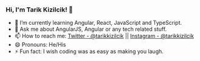 ### Hi, I'm Tarik Kizilcik! 👋

- 🌱 I’m currently learning Angular, React, JavaScript and TypeScript.
- 💬 Ask me about AngularJS, Angular or any tech related stuff.
- 📫 How to reach me: [Twitter - @tarikkizilcik](https://twitter.com/tarikkizilcik) || [Instagram - @tarikkizilcik](https://www.instagram.com/tarikkizilcik/) 
- 😄 Pronouns: He/His
- ⚡ Fun fact: I wish coding was as easy as making you laugh.
